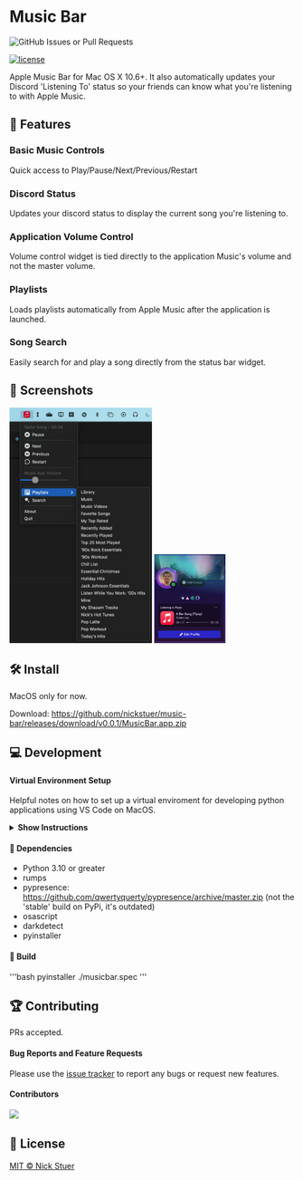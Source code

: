 # Music Bar

<img alt="GitHub Issues or Pull Requests" src="https://img.shields.io/github/issues/nickstuer/music-bar">

[![license](https://img.shields.io/github/license/nickstuer/music-bar.svg)](LICENSE)

Apple Music Bar for Mac OS X 10.6+. It also automatically updates your Discord 'Listening To' status so your friends can know what you're listening to with Apple Music. 

## 📖 Features

### Basic Music Controls
Quick access to Play/Pause/Next/Previous/Restart

### Discord Status
Updates your discord status to display the current song you're listening to.

### Application Volume Control
Volume control widget is tied directly to the application Music's volume and not the master volume.

### Playlists
Loads playlists automatically from Apple Music after the application is launched.

### Song Search
Easily search for and play a song directly from the status bar widget.


## 💎 Screenshots
<img src="https://github.com/nickstuer/music-bar/blob/main/docs/app_screenshot.png" width=50% height=50%>
<img src="https://github.com/nickstuer/music-bar/blob/main/docs/discord_screenshot.png" width=25% height=25%>

## 🛠 Install
MacOS only for now.

Download: https://github.com/nickstuer/music-bar/releases/download/v0.0.1/MusicBar.app.zip

## 💻 Development

#### Virtual Environment Setup
Helpful notes on how to set up a virtual enviroment for developing python applications using VS Code on MacOS.

<details><summary><b>Show Instructions</b></summary>

1. Open "Folder" in VS Code

2. Create Virtual Environment
    1. Press CMD + SHIFT + P and Select 'Python: Create Virtual Environment'
    2. Follow the prompts

3. Change Default Terminal in VS Code
    1. Press CMD + SHIFT + P and Select 'Terminal: Select Default Profile'
    2. Choose 'Command Prompt'

4. Test the Virtual Environment
    1. Press CTRL + SHIFT + ~ to open a terminal.
    2. Ensure the prompt begins with '(.venv)'

5. Install the pip dependenies
    1. Type: pip install -r requirements.txt
        
</details>

#### 📌 Dependencies
- Python 3.10 or greater
- rumps
- pypresence: https://github.com/qwertyquerty/pypresence/archive/master.zip (not the 'stable' build on PyPi, it's outdated)
- osascript
- darkdetect
- pyinstaller

#### 🔨 Build
'''bash
pyinstaller ./musicbar.spec
'''

## 🏆 Contributing
PRs accepted.

#### Bug Reports and Feature Requests
Please use the [issue tracker](https://github.com/nickstuer/music-bar/issues) to report any bugs or request new features.

#### Contributors

<a href = "https://github.com/nickstuer/music-bar/graphs/contributors">
  <img src = "https://contrib.rocks/image?repo=nickstuer/music-bar"/>
</a>

## 📃 License

[MIT © Nick Stuer](LICENSE)
